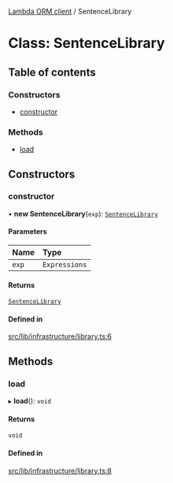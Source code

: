 [Lambda ORM client](../README.md) / SentenceLibrary

# Class: SentenceLibrary

## Table of contents

### Constructors

- [constructor](SentenceLibrary.md#constructor)

### Methods

- [load](SentenceLibrary.md#load)

## Constructors

### constructor

• **new SentenceLibrary**(`exp`): [`SentenceLibrary`](SentenceLibrary.md)

#### Parameters

| Name | Type |
| :------ | :------ |
| `exp` | `Expressions` |

#### Returns

[`SentenceLibrary`](SentenceLibrary.md)

#### Defined in

[src/lib/infrastructure/library.ts:6](https://github.com/lambda-orm/lambdaorm-client-node/blob/af7af1fc556cf5613695df5bc65de430b994ea9e/src/lib/infrastructure/library.ts#L6)

## Methods

### load

▸ **load**(): `void`

#### Returns

`void`

#### Defined in

[src/lib/infrastructure/library.ts:8](https://github.com/lambda-orm/lambdaorm-client-node/blob/af7af1fc556cf5613695df5bc65de430b994ea9e/src/lib/infrastructure/library.ts#L8)
